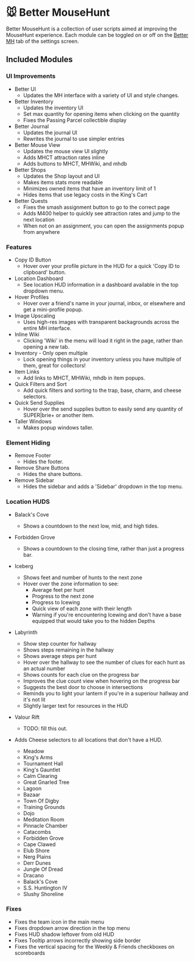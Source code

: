 # 🐭️ Better MouseHunt

Better MouseHunt is a collection of user scripts aimed at improving the MouseHunt experience. Each module can be toggled on or off on the [Better MH](https://www.mousehuntgame.com/preferences.php?tab=better-mh-settings) tab of the settings screen.

## Included Modules

### UI Improvements

- Better UI
  - Updates the MH interface with a variety of UI and style changes.
- Better Inventory
  - Updates the inventory UI
  - Set max quantity for opening items when clicking on the quantity
  - Fixes the Passing Parcel collectible display
- Better Journal
  - Updates the journal UI
  - Rewrites the journal to use simpler entries
- Better Mouse View
  - Updates the mouse view UI slightly
  - Adds MHCT attraction rates inline
  - Adds buttons to MHCT, MHWiki, and mhdb
- Better Shops
  - Updates the Shop layout and UI
  - Makes items stats more readable
  - Minimizes owned items that have an inventory limit of 1
  - Hides items that use legacy costs in the King's Cart
- Better Quests
  - Fixes the smash assignment button to go to the correct page
  - Adds M400 helper to quickly see attraction rates and jump to the next location
  - When not on an assignment, you can open the assignments popup from anywhere

### Features

- Copy ID Button
  - Hover over your profile picture in the HUD for a quick 'Copy ID to clipboard' button.
- Location Dashboard
  - See location HUD information in a dashboard available in the top dropdown menu.
- Hover Profiles
  - Hover over a friend's name in your journal, inbox, or elsewhere and get a mini-profile popup.
- Image Upscaling
  - Uses high-res images with transparent backagrounds across the entire MH interface.
- Inline Wiki
  - Clicking 'Wiki' in the menu will load it right in the page, rather than opening a new tab.
- Inventory - Only open multiple
  - Lock opening things in your inventory unless you have multiple of them, great for collectors!
- Item Links
  - Add links to MHCT, MHWiki, mhdb in item popups.
- Quick Filters and Sort
  - Add quick filters and sorting to the trap, base, charm, and cheese selectors.
- Quick Send Supplies
  - Hover over the send supplies button to easily send any quantity of SUPER|brie+ or another item.
- Taller Windows
  - Makes popup windows taller.

### Element Hiding

- Remove Footer
  - Hides the footer.
- Remove Share Buttons
  - Hides the share buttons.
- Remove Sidebar
  - Hides the sidebar and adds a 'Sidebar' dropdown in the top menu.

### Location HUDS

- Balack's Cove
  - Shows a countdown to the next low, mid, and high tides.
- Forbidden Grove
  - Shows a countdown to the closing time, rather than just a progress bar.
- Iceberg
  - Shows feet and number of hunts to the next zone
  - Hover over the zone information to see:
    - Average feet per hunt
    - Progress to the next zone
    - Progress to Icewing
    - Quick view of each zone with their length
    - Warning if you're encountering Icewing and don't have a base equipped that would take you to the hidden Depths
- Labyrinth
  - Show step counter for hallway
  - Shows steps remaining in the hallway
  - Shows average steps per hunt
  - Hover over the hallway to see the number of clues for each hunt as an actual number
  - Shows counts for each clue on the progress bar
  - Improves the clue count view when hovering on the progress bar
  - Suggests the best door to choose in intersections
  - Reminds you to light your lantern if you're in a superiour hallway and it's not lit
  - Slightly larger text for resources in the HUD

- Valour Rift
  - TODO: fill this out.

- Adds Cheese selectors to all locations that don't have a HUD.
  - Meadow
  - King's Arms
  - Tournament Hall
  - King's Gauntlet
  - Calm Clearing
  - Great Gnarled Tree
  - Lagoon
  - Bazaar
  - Town Of Digby
  - Training Grounds
  - Dojo
  - Meditation Room
  - Pinnacle Chamber
  - Catacombs
  - Forbidden Grove
  - Cape Clawed
  - Elub Shore
  - Nerg Plains
  - Derr Dunes
  - Jungle Of Dread
  - Dracano
  - Balack's Cove
  - S.S. Huntington IV
  - Slushy Shoreline

### Fixes

- Fixes the team icon in the main menu
- Fixes dropdown arrow direction in the top menu
- Fixes HUD shadow leftover from old HUD
- Fixes Tooltip arrows incorrectly showing side border
- Fixes the vertical spacing for the Weekly & Friends checkboxes on scoreboards
